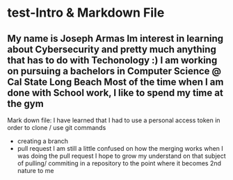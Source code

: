 # test-Intro & Markdown File
My name is Joseph Armas
Im interest in learning about Cybersecurity and pretty much anything that has to do with Techonology :)
I am working on pursuing a bachelors in Computer Science @ Cal State Long Beach 
Most of the time when I am done with School work, I like to spend my  time at the gym
------------------------------------------------------------------
Mark down file:
I have learned that I had to use a personal access token in order to clone / use git commands
- creating a branch 
- pull request
I am still a little confused on how the merging works when I was doing the pull request 
I hope to grow my understand on that subject of pulling/ commiting in a repository to the point where it becomes 2nd nature to me 


